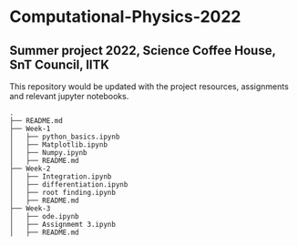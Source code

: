 # Computational-Physics-2022
## Summer project 2022, Science Coffee House, SnT Council, IITK
This repository would be updated with the project resources, assignments and relevant jupyter notebooks.

```
.
├── README.md
├── Week-1
│   ├── python_basics.ipynb
│   ├── Matplotlib.ipynb
│   ├── Numpy.ipynb
│   ├── README.md
├── Week-2
│   ├── Integration.ipynb
│   ├── differentiation.ipynb
│   ├── root finding.ipynb
│   ├── README.md
├── Week-3
│   ├── ode.ipynb
│   ├── Assignmemt 3.ipynb
│   ├── README.md
```
